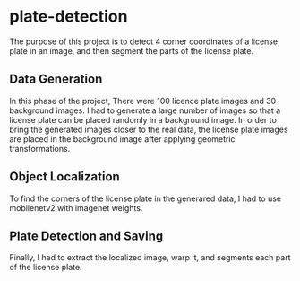 # plate-detection
The purpose of this project is to detect 4 corner coordinates of a license plate in an image, and then segment the parts of the license plate.

## Data Generation
In this phase of the project, There were 100 licence plate images and 30 background images. I had to generate a large number of images so that a license plate can be placed randomly in a background image. In order to bring the generated images closer to the real data, the license plate images are placed in the background image after applying geometric transformations.

## Object Localization
To find the corners of the license plate in the generared data, I had to use mobilenetv2 with imagenet weights.

## Plate Detection and Saving
Finally, I had to extract the localized image, warp it, and segments each part of the license plate.
